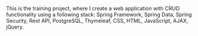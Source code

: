 This is the training project, where I create a web application with CRUD functionality using a following stack:
Spring Framework, Spring Data, Spring Security, Rest API, PostgreSQL, Thymeleaf, CSS, HTML, JavaScript, AJAX, jQuery.
